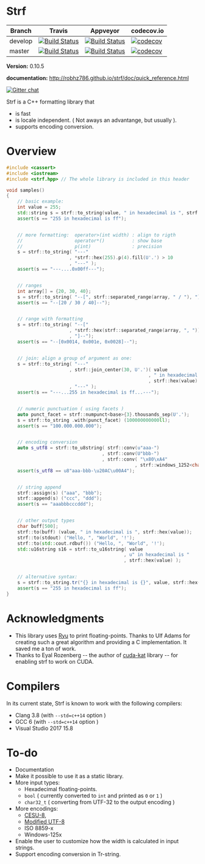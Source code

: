 # Strf

Branch   | Travis | Appveyor | codecov.io
---------|--------|----------|-----------
develop  | [![Build Status](https://travis-ci.org/robhz786/strf.svg?branch=develop)](https://travis-ci.org/robhz786/strf)| [![Build Status](https://ci.appveyor.com/api/projects/status/github/robhz786/strf?branch=develop&svg=true)](https://ci.appveyor.com/project/robhz786/strf/branch/develop)| [![codecov](https://codecov.io/gh/robhz786/robhz786/branch/develop/graph/badge.svg)](https://codecov.io/gh/robhz786/strf/branch/develop)
master   | [![Build Status](https://travis-ci.org/robhz786/strf.svg?branch=master)](https://travis-ci.org/robhz786/strf)| [![Build Status](https://ci.appveyor.com/api/projects/status/github/robhz786/strf?branch=master&svg=true)](https://ci.appveyor.com/project/robhz786/strf/branch/master)| [![codecov](https://codecov.io/gh/robhz786/robhz786/branch/master/graph/badge.svg)](https://codecov.io/gh/robhz786/strf/branch/master)

**Version:** 0.10.5

**documentation:** http://robhz786.github.io/strf/doc/quick_reference.html

[![Gitter chat](https://badges.gitter.im/gitterHQ/gitter.png)](https://gitter.im/cpp-strf/strf)


Strf is a C++ formatting library that

* is fast
* is locale independent. ( Not aways an advantange, but usually ).
* supports encoding conversion.

# Overview

```c++
#include <cassert>
#include <iostream>
#include <strf.hpp> // The whole library is included in this header

void samples()
{
    // basic example:
    int value = 255;
    std::string s = strf::to_string(value, " in hexadecimal is ", strf::hex(value));
    assert(s == "255 in hexadecimal is ff");


    // more formatting:  operator>(int width) : align to rigth
    //                   operator*()          : show base
    //                   p(int)               : precision
    s = strf::to_string( "---"
                       , *strf::hex(255).p(4).fill(U'.') > 10
                       , "---" );
    assert(s == "---....0x00ff---");


    // ranges
    int array[] = {20, 30, 40};
    s = strf::to_string( "--[", strf::separated_range(array, " / "), "]--");
    assert(s == "--[20 / 30 / 40]--");


    // range with formatting
    s = strf::to_string( "--["
                       , *strf::hex(strf::separated_range(array, ", ")).p(4)
                       , "]--");
    assert(s == "--[0x0014, 0x001e, 0x0028]--");


    // join: align a group of argument as one:
    s = strf::to_string( "---"
                       , strf::join_center(30, U'.')( value
                                                    , " in hexadecimal is "
                                                    , strf::hex(value) )
                       , "---" );
    assert(s == "---...255 in hexadecimal is ff...---");


    // numeric punctuation ( using facets )
    auto punct_facet = strf::numpunct<base>{3}.thousands_sep(U'.');
    s = strf::to_string .with(punct_facet) (100000000000ll);
    assert(s == "100.000.000.000");


    // encoding conversion
    auto s_utf8 = strf::to_u8string( strf::conv(u"aaa-")
                                   , strf::conv(U"bbb-")
                                   , strf::conv( "\x80\xA4"
                                               , strf::windows_1252<char>() ) );
    assert(s_utf8 == u8"aaa-bbb-\u20AC\u00A4");


    // string append
    strf::assign(s) ("aaa", "bbb");
    strf::append(s) ("ccc", "ddd");
    assert(s == "aaabbbcccddd");


    // other output types
    char buff[500];
    strf::to(buff) (value, " in hexadecimal is ", strf::hex(value));
    strf::to(stdout) ("Hello, ", "World", '!');
    strf::to(std::cout.rdbuf()) ("Hello, ", "World", '!');
    std::u16string s16 = strf::to_u16string( value
                                           , u" in hexadecimal is "
                                           , strf::hex(value) );


    // alternative syntax:
    s = strf::to_string.tr("{} in hexadecimal is {}", value, strf::hex(value));
    assert(s == "255 in hexadecimal is ff");
}
```
# Acknowledgments

- This library uses [Ryu](https://github.com/ulfjack/ryu) to print floating-points. Thanks to Ulf Adams for creating such a great algorithm and providing a C implementation. It saved me a ton of work.
- Thanks to Eyal Rozenberg -- the author of [cuda-kat](https://github.com/eyalroz/cuda-kat) library -- for enabling strf to work on CUDA.

# Compilers

In its current state, Strf is known to work with the following compilers:

* Clang 3.8 (with `--std=c++14` option )
* GCC 6 (with `--std=c++14` option )
* Visual Studio 2017 15.8

# To-do

* Documentation
* Make it possible to use it as a static library.
* More input types:
  - Hexadecimal floating-points.
  - `bool` ( currently converted to `int` and printed as `0` or `1` )
  - `char32_t` ( converting from UTF-32 to the output encoding )
* More encodings:
  - [CESU-8](https://en.wikipedia.org/wiki/CESU-8),
  - [Modified UTF-8](https://en.wikipedia.org/wiki/UTF-8#Modified_UTF-8)
  - ISO 8859-x
  - Windows-125x
* Enable the user to customize how the width is calculated in input strings.
* Support encoding conversion in Tr-string.
